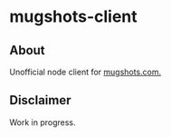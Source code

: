 # mugshots-client

## About
Unofficial node client for [mugshots.com.](https://mugshots.com/)

## Disclaimer
Work in progress.